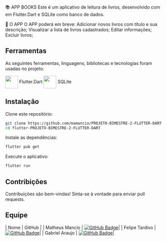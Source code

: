 
📚 APP BOOKS
Este é um aplicativo de leitura de livros, desenvolvido com em Flutter.Dart e SQLite como banco de dados.


🚀 O APP
O APP poderá em breve:
Adicionar novos livros com título e sua descrição;
Visualizar a lista de livros cadastrados;
Editar informações;
Excluir livros;

<span id="tecnologias">

## Ferramentas 

As seguintes ferramentas, linguagens, bibliotecas e tecnologias foram usadas no projeto:

<img align="center" height="40" width="40" src="https://cdn.jsdelivr.net/gh/devicons/devicon/icons/flutter/flutter-original.svg" /> Flutter.Dart
<img align="center" height="40" width="40" src="https://cdn.jsdelivr.net/gh/devicons/devicon/icons/sqlite/sqlite-original.svg" /> SQLite


## Instalação

Clone este repositório:

```sh
git clone https://github.com/mamancio/PROJETO-BIMESTRE-2-FLUTTER-DART
cd flutter-PROJETO-BIMESTRE-2-FLUTTER-DART
```

Instale as dependências:

```sh
flutter pub get
```

Execute o aplicativo:

```sh
flutter run
```

## Contribições
Contribuições são bem-vindas! Sinta-se à vontade para enviar pull requests.

## Equipe
    
| Nome | GitHub |
| Matheus Mancio | [![GitHub Badge](https://img.shields.io/badge/GitHub-111217?style=flat-square&logo=github&logoColor=white)](https://github.com/mamancio)|
| Felipe Tardivo | [![GitHub Badge](https://img.shields.io/badge/GitHub-111217?style=flat-square&logo=github&logoColor=white)](https://github.com/FelipeTardivo)|
| Gabriel Araujo | [![GitHub Badge](https://img.shields.io/badge/GitHub-111217?style=flat-square&logo=github&logoColor=white)](https://github.com/GabrielAraujo989)|

<span id="equipe">
